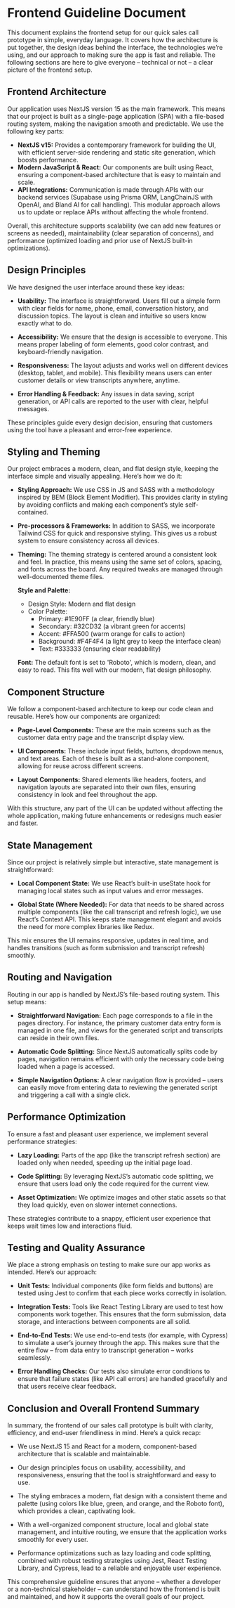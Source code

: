 # Frontend Guideline Document

This document explains the frontend setup for our quick sales call prototype in simple, everyday language. It covers how the architecture is put together, the design ideas behind the interface, the technologies we’re using, and our approach to making sure the app is fast and reliable. The following sections are here to give everyone – technical or not – a clear picture of the frontend setup.

## Frontend Architecture

Our application uses NextJS version 15 as the main framework. This means that our project is built as a single-page application (SPA) with a file-based routing system, making the navigation smooth and predictable. We use the following key parts:

- **NextJS v15:** Provides a contemporary framework for building the UI, with efficient server-side rendering and static site generation, which boosts performance.
- **Modern JavaScript & React:** Our components are built using React, ensuring a component-based architecture that is easy to maintain and scale.
- **API Integrations:** Communication is made through APIs with our backend services (Supabase using Prisma ORM, LangChainJS with OpenAI, and Bland AI for call handling). This modular approach allows us to update or replace APIs without affecting the whole frontend.

Overall, this architecture supports scalability (we can add new features or screens as needed), maintainability (clear separation of concerns), and performance (optimized loading and prior use of NextJS built-in optimizations).

## Design Principles

We have designed the user interface around these key ideas:

- **Usability:** The interface is straightforward. Users fill out a simple form with clear fields for name, phone, email, conversation history, and discussion topics. The layout is clean and intuitive so users know exactly what to do.

- **Accessibility:** We ensure that the design is accessible to everyone. This means proper labeling of form elements, good color contrast, and keyboard-friendly navigation.

- **Responsiveness:** The layout adjusts and works well on different devices (desktop, tablet, and mobile). This flexibility means users can enter customer details or view transcripts anywhere, anytime.

- **Error Handling & Feedback:** Any issues in data saving, script generation, or API calls are reported to the user with clear, helpful messages.

These principles guide every design decision, ensuring that customers using the tool have a pleasant and error-free experience.

## Styling and Theming

Our project embraces a modern, clean, and flat design style, keeping the interface simple and visually appealing. Here’s how we do it:

- **Styling Approach:** We use CSS in JS and SASS with a methodology inspired by BEM (Block Element Modifier). This provides clarity in styling by avoiding conflicts and making each component’s style self-contained.

- **Pre-processors & Frameworks:** In addition to SASS, we incorporate Tailwind CSS for quick and responsive styling. This gives us a robust system to ensure consistency across all devices.

- **Theming:** The theming strategy is centered around a consistent look and feel. In practice, this means using the same set of colors, spacing, and fonts across the board. Any required tweaks are managed through well-documented theme files.

  **Style and Palette:**
  - Design Style: Modern and flat design
  - Color Palette:
    - Primary: #1E90FF (a clear, friendly blue)
    - Secondary: #32CD32 (a vibrant green for accents)
    - Accent: #FFA500 (warm orange for calls to action)
    - Background: #F4F4F4 (a light grey to keep the interface clean)
    - Text: #333333 (ensuring clear readability)

  **Font:** The default font is set to 'Roboto', which is modern, clean, and easy to read. This fits well with our modern, flat design philosophy.

## Component Structure

We follow a component-based architecture to keep our code clean and reusable. Here’s how our components are organized:

- **Page-Level Components:** These are the main screens such as the customer data entry page and the transcript display view.

- **UI Components:** These include input fields, buttons, dropdown menus, and text areas. Each of these is built as a stand-alone component, allowing for reuse across different screens.

- **Layout Components:** Shared elements like headers, footers, and navigation layouts are separated into their own files, ensuring consistency in look and feel throughout the app.

With this structure, any part of the UI can be updated without affecting the whole application, making future enhancements or redesigns much easier and faster.

## State Management

Since our project is relatively simple but interactive, state management is straightforward:

- **Local Component State:** We use React’s built-in useState hook for managing local states such as input values and error messages.

- **Global State (Where Needed):** For data that needs to be shared across multiple components (like the call transcript and refresh logic), we use React’s Context API. This keeps state management elegant and avoids the need for more complex libraries like Redux.

This mix ensures the UI remains responsive, updates in real time, and handles transitions (such as form submission and transcript refresh) smoothly.

## Routing and Navigation

Routing in our app is handled by NextJS’s file-based routing system. This setup means:

- **Straightforward Navigation:** Each page corresponds to a file in the pages directory. For instance, the primary customer data entry form is managed in one file, and views for the generated script and transcripts can reside in their own files.

- **Automatic Code Splitting:** Since NextJS automatically splits code by pages, navigation remains efficient with only the necessary code being loaded when a page is accessed.

- **Simple Navigation Options:** A clear navigation flow is provided – users can easily move from entering data to reviewing the generated script and triggering a call with a single click.

## Performance Optimization

To ensure a fast and pleasant user experience, we implement several performance strategies:

- **Lazy Loading:** Parts of the app (like the transcript refresh section) are loaded only when needed, speeding up the initial page load.

- **Code Splitting:** By leveraging NextJS’s automatic code splitting, we ensure that users load only the code required for the current view.

- **Asset Optimization:** We optimize images and other static assets so that they load quickly, even on slower internet connections.

These strategies contribute to a snappy, efficient user experience that keeps wait times low and interactions fluid.

## Testing and Quality Assurance

We place a strong emphasis on testing to make sure our app works as intended. Here’s our approach:

- **Unit Tests:** Individual components (like form fields and buttons) are tested using Jest to confirm that each piece works correctly in isolation.

- **Integration Tests:** Tools like React Testing Library are used to test how components work together. This ensures that the form submission, data storage, and interactions between components are all solid.

- **End-to-End Tests:** We use end-to-end tests (for example, with Cypress) to simulate a user’s journey through the app. This makes sure that the entire flow – from data entry to transcript generation – works seamlessly.

- **Error Handling Checks:** Our tests also simulate error conditions to ensure that failure states (like API call errors) are handled gracefully and that users receive clear feedback.

## Conclusion and Overall Frontend Summary

In summary, the frontend of our sales call prototype is built with clarity, efficiency, and end-user friendliness in mind. Here’s a quick recap:

- We use NextJS 15 and React for a modern, component-based architecture that is scalable and maintainable.

- Our design principles focus on usability, accessibility, and responsiveness, ensuring that the tool is straightforward and easy to use.

- The styling embraces a modern, flat design with a consistent theme and palette (using colors like blue, green, and orange, and the Roboto font), which provides a clean, captivating look.

- With a well-organized component structure, local and global state management, and intuitive routing, we ensure that the application works smoothly for every user.

- Performance optimizations such as lazy loading and code splitting, combined with robust testing strategies using Jest, React Testing Library, and Cypress, lead to a reliable and enjoyable user experience.

This comprehensive guideline ensures that anyone – whether a developer or a non-technical stakeholder – can understand how the frontend is built and maintained, and how it supports the overall goals of our project.